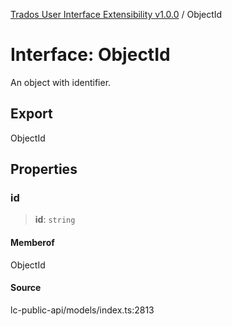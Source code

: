 [Trados User Interface Extensibility v1.0.0](../wiki/globals) / ObjectId

# Interface: ObjectId

An object with identifier.

## Export

ObjectId

## Properties

### id

> **id**: `string`

#### Memberof

ObjectId

#### Source

lc-public-api/models/index.ts:2813
